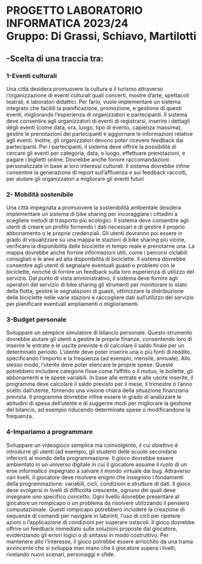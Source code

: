 
<h1> PROGETTO LABORATORIO INFORMATICA 2023/24<br> 
  Gruppo: Di Grassi, Schiavo, Martilotti</h1>

<h2>-Scelta di una traccia tra:</h2>
<div>
  <h3>1-Eventi culturali</h3>
  Una città desidera promuovere la cultura e il turismo attraverso l’organizzazione di eventi
  culturali quali concerti, mostre d’arte, spettacoli teatrali, e laboratori didattici. Per farlo, vuole
  implementare un sistema integrato che faciliti la pianificazione, promozione, e gestione di
  questi eventi, migliorando l’esperienza di organizzatori e partecipanti.
  Il sistema deve consentire agli organizzatori di eventi di registrarsi, inserire i dettagli degli
  eventi (come data, ora, luogo, tipo di evento, capienza massima), gestire le prenotazioni dei
  partecipanti e aggiornare le informazioni relative agli eventi. Inoltre, gli organizzatori devono
  poter ricevere feedback dai partecipanti.
  Per i partecipanti, il sistema deve offrire la possibilità di cercare gli eventi per categoria, data,
  o luogo, effettuare prenotazioni, e pagare i biglietti online. Dovrebbe anche fornire
  raccomandazioni personalizzate in base ai loro interessi culturali.
  Il sistema dovrebbe infine consentire la generazione di report sull’affluenza e sui feedback
  raccolti, per aiutare gli organizzatori a migliorare gli eventi futuri
</div>
<h3>2- Mobilità sostenibile</h3>
Una città impegnata a promuovere la sostenibilità ambientale desidera implementare un
sistema di bike sharing per incoraggiare i cittadini a scegliere metodi di trasporto più
ecologici.
Il sistema deve consentire agli utenti di creare un profilo fornendo i dati necessari e di gestire
il proprio abbonamento o le proprie credenziali. Gli utenti dovranno poi essere in grado di
visualizzare su una mappa le stazioni di bike sharing più vicine, verificare la disponibilità
delle biciclette in tempo reale e prenotarne una. La mappa dovrebbe anche fornire
informazioni utili, come i percorsi ciclabili consigliati e le aree ad alta disponibilità di
biciclette.
Il sistema dovrebbe consentire agli utenti di segnalare eventuali guasti o problemi con le
biciclette, nonché di fornire un feedback sulla loro esperienza di utilizzo del servizio.
Dal punto di vista amministrativo, il sistema deve fornire agli operatori del servizio di bike
sharing gli strumenti per monitorare lo stato della flotta, gestire le segnalazioni di guasti,
ottimizzare la distribuzione delle biciclette nelle varie stazioni e raccogliere dati sull’utilizzo
del servizio per pianificare eventuali ampliamenti o miglioramenti.

<h3>3-Budget personale</h3>
Sviluppare un semplice simulatore di bilancio personale. Questo strumento dovrebbe aiutare
gli utenti a gestire le proprie finanze, consentendo loro di inserire le entrate e le uscite
previste e di calcolare il saldo finale per un determinato periodo.
L’utente deve poter inserire una o più fonti di reddito, specificando l’importo e la frequenza
(ad esempio, mensile, annuale). Allo stesso modo, l’utente deve poter elencare le proprie
spese. Queste potrebbero includere categorie fisse come l’affitto o il mutuo, le bollette, gli
abbonamenti e le spese variabili.
In base alle entrate e alle uscite inserite, il programma deve calcolare il saldo previsto per il
mese, il trimestre o l’anno scelto dall’utente, fornendo una visione chiara della situazione
finanziaria prevista.
Il programma dovrebbe infine essere in grado di analizzare le abitudini di spesa dell’utente e
di suggerire modi per migliorare la gestione del bilancio, ad esempio riducendo determinate
spese o modificandone la frequenza.

<h3>4-Impariamo a programmare</h3>
Sviluppare un videogioco semplice ma coinvolgente, il cui obiettivo è introdurre gli utenti (ad
esempio, gli studenti delle scuole secondarie inferiori) al mondo della programmazione.
Il gioco dovrebbe essere ambientato in un universo digitale in cui il giocatore assume il ruolo
di un eroe informatico impegnato a salvare il mondo virtuale dai bug. Attraverso vari livelli, il
giocatore deve risolvere enigmi che insegnino i fondamenti della programmazione: variabili,
cicli, condizioni e strutture di dati.
Il gioco deve svolgersi in livelli di difficoltà crescente, ognuno dei quali deve insegnare uno
specifico concetto. Ogni livello dovrebbe presentare al giocatore un rompicapo o un
problema da risolvere utilizzando il pensiero computazionale. Questi rompicapo potrebbero
includere la creazione di sequenze di comandi per navigare in labirinti, l’uso di cicli per
ripetere azioni o l’applicazione di condizioni per superare ostacoli.
Il gioco dovrebbe offrire un feedback immediato sulle soluzioni proposte dal giocatore,
evidenziando gli errori logici o di sintassi in modo costruttivo.
Per mantenere alto l’interesse, il gioco potrebbe essere arricchito da una trama avvincente
che si sviluppa man mano che il giocatore supera i livelli, rivelando nuovi scenari,
personaggi e sfide.
